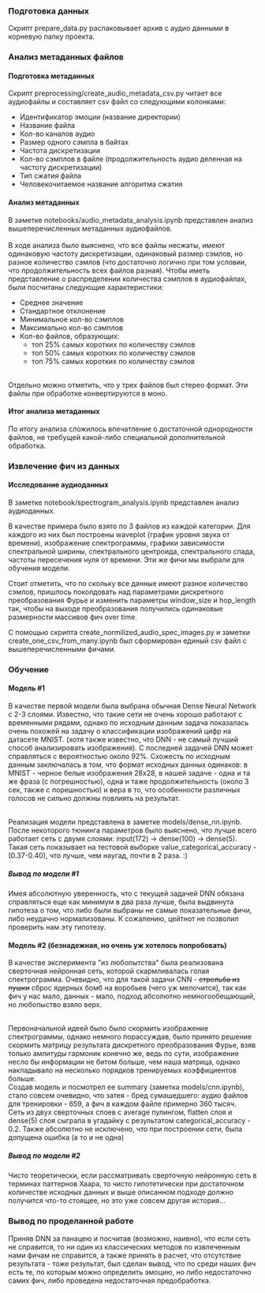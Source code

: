 <div>

### Подготовка данных

Скрипт prepare_data.py распаковывает архив с аудио данными в корневую папку проекта.

### Анализ метаданных файлов
#### Подготовка метаданных
Скрипт preprocessing/create_audio_metadata_csv.py читает все аудиофайлы и 
составляет csv файл со следующими колонками: 
<ul>
    <li>Идентификатор эмоции (название директории)</li> 
    <li>Название файла</li>
    <li>Кол-во каналов аудио</li>
    <li>Размер одного сэмпла в байтах</li>
    <li>Частота дискретизации</li>
    <li>Кол-во сэмплов в файле (продолжительность аудио деленная на частоту дискретизации)</li>
    <li>Тип сжатия файла</li>
    <li>Человекочитаемое название алгоритма сжатия</li>
</ul> 

#### Анализ метаданных

В заметке notebooks/audio_metadata_analysis.ipynb 
представлен анализ вышеперечисленных метаданных аудиофайлов.
<br><br>
В ходе анализа было выяснено, что все файлы несжаты, имеют одинаковую частоту дискретизации,
одинаковый размер сэмлов, но разное количество сэмлов 
(что достаточно логично при том условии, что продолжительность всех файлов разная). Чтобы иметь
представление о распределении количества сэмплов в аудиофайлах, были посчитаны следующие 
характеристики:
<ul>
    <li>Среднее значение</li>
    <li>Стандартное отклонение</li>
    <li>Минимальное кол-во сэмплов</li>
    <li>Максимально кол-во сэмплов</li>
    <li>Кол-во файлов, образующих: 
        <ul>
            <li>топ 25% самых коротких по количеству сэмлов</li>
            <li>топ 50% самых коротких по количеству сэмлов</li>
            <li>топ 75% самых коротких по количеству сэмлов</li>
        </ul>
</ul>
<br>
Отдельно можно отметить, что у трех файлов был стерео формат. Эти файлы при обработке
конвертируются в моно.

<br>

#### Итог анализа метаданных

По итогу анализа сложилось впечатление о достаточной однородности файлов, 
не требущей какой-либо специальной дополнительной обработка.

### Извлечение фич из данных

#### Исследование аудиоданных

В заметке notebook/spectrogram_analysis.ipynb представлен
анализ аудиоданных.
<br>

В качестве примера было взято по 3 файлов из каждой категории.
Для каждого из них был построены waveplot (график уровня звука от времени), 
изображение спектрограммы, графики зависимости спектральной ширины, 
спектрального центроида,
спектрального спада, частоты пересечения нуля от времени.
Эти же фичи мы выбрали для обучения модели.
<br>

Стоит отметить, что по скольку все данные имеют разное количество сэмлов, пришлось
поколдовать над параметрами дискретного преобразования Фурье и изменить 
параметры window_size и hop_length так, чтобы на выходе преобразования получились одинаковые
размерности массивов фич over time. 
<br>

С помощью скрипта create_normilized_audio_spec_images.py и заметки
create_one_csv_from_many.ipynb был сформирован единый csv файл 
с вышеперечисленными фичами.

### Обучение
#### Модель #1

В качестве первой модели была выбрана обычная Dense Neural Network
с 2-3 слоями. Известно, что такие сети не очень хорошо работают с временными рядами,
однако по исходным данным задача показалась
очень похожей на задачу о классификации изображений цифр на датасете MNIST. 
(хотя также известно, что DNN - не самый лучший способ анализировать изображения).
С последней задачей DNN может справляться с вероятностью около 92%.
Схожесть по исходным данным заключалась в том, что формат исходных данных одинаков: в MNIST - 
черное белые изображения 28х28, в нашей задаче - одна и та же фраза (с погрешностью), одна и 
таже продолжительность (около 3 сек, также с порешностью) и вера в то, что особенности
различных голосов не сильно должны повлиять на результат.

<br>
Реализация модели представлена в заметке models/dense_nn.ipynb. 
После некоторого тюнинга параметров было выяснено, что лучше всего работает
сеть с двумя слоями: input(172) -> dense(100) -> dense(5). Такая сеть показывает на тестовой 
выборке value_categorical_accuracy - (0.37-0.40), что лучше, чем наугад, почти в 2 раза. :)

<br>

##### Вывод по модели #1
Имея абсолютную уверенность, что с текущей задачей DNN обязана справляться еще как минимум в 
два раза лучше, была выдвинута гипотеза о том, что либо были выбраны не самые показательные
фичи, либо неудачно нормализованы. К сожалению, цейтнот не позволил проверить нам эту гипотезу.

#### Модель #2 (безнадежная, но очень уж хотелось попробовать)

В качестве эксперимента "из любопытства" была реализована сверточная нейронная сеть,
которой скармливалась голая спектрограмма. Очевидно, что для такой задачи CNN - ~~стрельба 
из пушки~~ сброс ядерных бомб на воробьев (чего уж мелочится), так как фич у нас мало, данных - мало, подход абсолютно
 немногообещающий, но любопыство взяло верх. 
 
<br>
Первоначальной идеей было было скормить изображение спектрограммы, однако немного порассуждав,
было принято решение скормить матрицу результата дискретного преобразования Фурье, 
взяв только амлитуды гармоник конечно же, ведь по сути, изображение несло бы информации не битом больше,
чем наша матрица, однако накладывало на несколько порядков тренируемых коэффициентов больше.

<br>
Создав модель и посмотрел ее summary (заметка models/cnn.ipynb), стало совсем очевидно, что затея - бред сумашедшего: 
аудио файлов для тренировки - 659, 
а фич в каждом файле примерно 360 тысяч.

<br>
Сеть из двух сверточных слоев с average пулингом, flatten слоя и dense(5) слоя сыграла в угадайку 
с результатом categorical_accuracy - 0.2. Также абсолютно не исключено, что при построении сети, была
допущена ошибка (а то и не одна)

<br>

##### Вывод по модели #2
Чисто теоретически, если рассматривать сверточную нейронную сеть в терминах паттернов Хаара, то
чисто гипотетически при достаточном количестве исходных данных и выше описанном подходе должно получится
что-то стоящее, но это уже совсем другая история...

### Вывод по проделанной работе

Приняв DNN за панацею и посчитав (возможно, наивно), 
что если сеть не справится, 
то ни один из классических методов по извлеченным нами фичам не справится, а также принять в расчет, что
отсутствие результата - тоже результат, был сделан вывод, что по среди наших фич есть те, по которым можно определить
эмоцию, но либо недостаточно самих фич, либо проведена недостаточная предобработка.  


</div>
